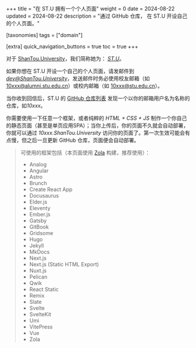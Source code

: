 +++
title = "在 ST.U 拥有一个个人页面"
weight = 0
date = 2024-08-22
updated = 2024-08-22
description = "通过 GitHub 仓库， 在 ST.U 开设自己的个人页面。"

[taxonomies]
tags = ["domain"]

[extra]
quick_navigation_buttons = true
toc = true
+++


对于 [ShanTou.University](https://ShanTou.University)，我们简称她为： *[ST.U](https://ShanTou.University)*。

如果你想在 ST.U 开设一个自己的个人页面，请发邮件到 *[dev@ShanTou.University](mailto:dev@ShanTou.University)*，发送邮件时务必使用校友邮箱（如 10xxx@alumni.stu.edu.cn）或校内邮箱（如 10xxx@stu.edu.cn）。

当你收到回信后，ST.U 的 [GitHub 仓库列表](https://github.com/orgs/ShanTouUniversity/repositories) 发现一个以你的邮箱用户名为名称的仓库，如*10xxx*。

你需要使用一下任意一个框架，或者纯粹的 *HTML + CSS + JS* 制作一个你自己的静态页面（甚至是单页应用SPA）；当你上传后，你的页面不久就会自动部署，你就可以通过 *10xxx.ShanTou.University* 访问你的页面了。第一次生效可能会有点慢，但之后一旦更新 GitHub 仓库，页面便会自动部署。

> 可使用的框架包括（本页面使用 [Zola](https://www.getzola.org/) 构建，推荐使用）：
> - Analog
> - Angular
> - Astro
> - Brunch
> - Create React App
> - Docusaurus
> - Elder.js
> - Eleventy
> - Ember.js
> - Gatsby
> - GitBook
> - Gridsome
> - Hugo
> - Jekyll
> - MkDocs
> - Next.js
> - Next.js (Static HTML Export)
> - Nuxt.js
> - Pelican
> - Qwik
> - React Static
> - Remix
> - Slate
> - Svelte
> - SvelteKit
> - Umi
> - VitePress
> - Vue
> - Zola
